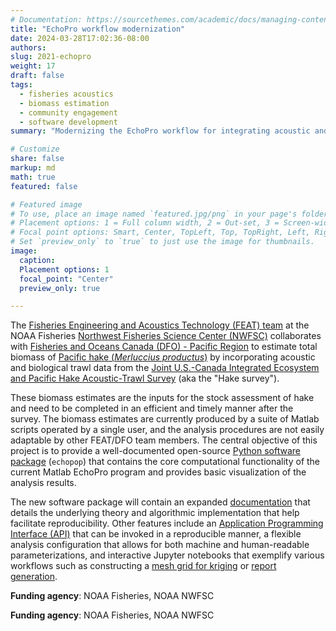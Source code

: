 ```yaml
---
# Documentation: https://sourcethemes.com/academic/docs/managing-content/
title: "EchoPro workflow modernization"
date: 2024-03-28T17:02:36-08:00
authors: 
slug: 2021-echopro
weight: 17
draft: false
tags: 
  - fisheries acoustics
  - biomass estimation
  - community engagement
  - software development
summary: "Modernizing the EchoPro workflow for integrating acoustic and biological survey samples for biomass estimation."

# Customize
share: false
markup: md
math: true
featured: false

# Featured image
# To use, place an image named `featured.jpg/png` in your page's folder.
# Placement options: 1 = Full column width, 2 = Out-set, 3 = Screen-width
# Focal point options: Smart, Center, TopLeft, Top, TopRight, Left, Right, BottomLeft, Bottom, BottomRight
# Set `preview_only` to `true` to just use the image for thumbnails.
image:
  caption:
  Placement options: 1
  focal_point: "Center"
  preview_only: true

---
```


The [Fisheries Engineering and Acoustics Technology (FEAT) team](https://www.fisheries.noaa.gov/west-coast/sustainable-fisheries/fisheries-engineering-and-acoustic-technologies-team) at the NOAA Fisheries [Northwest Fisheries Science Center (NWFSC)](https://www.fisheries.noaa.gov/about/northwest-fisheries-science-center) collaborates with [Fisheries and Oceans Canada (DFO) - Pacific Region](https://www.dfo-mpo.gc.ca/index-eng.htm) to estimate total biomass of [Pacific hake (<i>Merluccius productus</i>)](https://www.fisheries.noaa.gov/species/pacific-whiting) by incorporating acoustic and biological trawl data from the [Joint U.S.-Canada Integrated Ecosystem and Pacific Hake Acoustic-Trawl Survey](https://www.fisheries.noaa.gov/west-coast/science-data/joint-us-canada-integrated-ecosystem-and-pacific-hake-acoustic-trawl-survey) (aka the "Hake survey").

These biomass estimates are the inputs for the stock assessment of hake and need to be completed in an efficient and timely manner after the survey. The biomass estimates are currently produced by a suite of Matlab scripts operated by a single user, and the analysis procedures are not easily adaptable by other FEAT/DFO team members. The central objective of this project is to provide a well-documented open-source [Python software package](https://github.com/OSOceanAcoustics/echopop) (`echopop`) that contains the core computational functionality of the current Matlab EchoPro program and provides basic visualization of the analysis results. 

The new software package will contain an expanded [documentation](https://echopop.readthedocs.io/en/latest/) that details the underlying theory and algorithmic implementation that help facilitate reproducibility. Other features include an [Application Programming Interface (API)](https://echopop.readthedocs.io/en/latest/api.html) that can be invoked in a reproducible manner, a flexible analysis configuration that allows for both machine and human-readable parameterizations, and interactive Jupyter notebooks that exemplify various workflows such as constructing a [mesh grid for kriging](https://github.com/OSOceanAcoustics/echopop/blob/main/example_notebooks/kriging_mesh_walkthrough.ipynb) or [report generation](https://github.com/OSOceanAcoustics/echopop/blob/main/example_notebooks/reports_workflow.ipynb).

**Funding agency**: NOAA Fisheries, NOAA NWFSC


**Funding agency**: NOAA Fisheries, NOAA NWFSC
